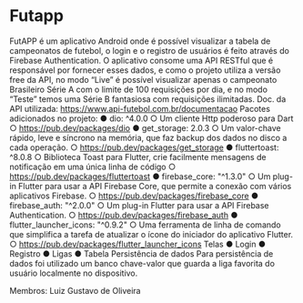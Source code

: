 # Futapp
FutAPP é um aplicativo Android onde é possível visualizar a tabela de campeonatos de
futebol, o login e o registro de usuários é feito através do Firebase Authentication. O
aplicativo consome uma API RESTful que é responsável por fornecer esses dados, e como
o projeto utiliza a versão free da API, no modo “Live” é possível visualizar apenas o
campeonato Brasileiro Série A com o limite de 100 requisições por dia, e no modo “Teste”
temos uma Série B fantasiosa com requisições ilimitadas.
Doc. da API utilizada: https://www.api-futebol.com.br/documentacao
Pacotes adicionados no projeto:
● dio: ^4.0.0
○ Um cliente Http poderoso para Dart
○ https://pub.dev/packages/dio
● get_storage: 2.0.3
○ Um valor-chave rápido, leve e síncrono na memória, que faz backup dos
dados no disco a cada operação.
○ https://pub.dev/packages/get_storage
● fluttertoast: ^8.0.8
○ Biblioteca Toast para Flutter, crie facilmente mensagens de notificação em
uma única linha de código
○ https://pub.dev/packages/fluttertoast
● firebase_core: "^1.3.0"
○ Um plug-in Flutter para usar a API Firebase Core, que permite a conexão
com vários aplicativos Firebase.
○ https://pub.dev/packages/firebase_core
● firebase_auth: "^2.0.0"
○ Um plug-in Flutter para usar a API Firebase Authentication.
○ https://pub.dev/packages/firebase_auth
● flutter_launcher_icons: "^0.9.2"
○ Uma ferramenta de linha de comando que simplifica a tarefa de atualizar o
ícone do iniciador do aplicativo Flutter.
○ https://pub.dev/packages/flutter_launcher_icons
Telas
● Login
● Registro
● Ligas
● Tabela
Persistência de dados
Para persistência de dados foi utilizado um banco chave-valor que guarda a liga favorita do
usuário localmente no dispositivo.

Membros: Luiz Gustavo de Oliveira
